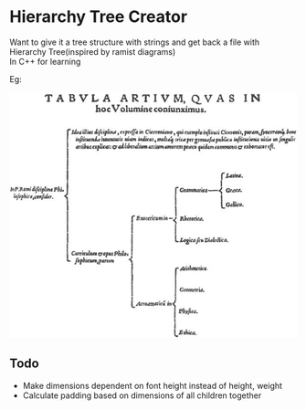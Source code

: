 # Hierarchy Tree Creator
  Want to give it a tree structure with strings and get back a file with Hierarchy Tree(inspired by ramist diagrams)  
  In C++ for learning   

Eg:  


  ![ramist diagram](tree.png)  
  
## Todo  
- Make dimensions dependent on font height instead of height, weight
- Calculate padding based on dimensions of all children together
